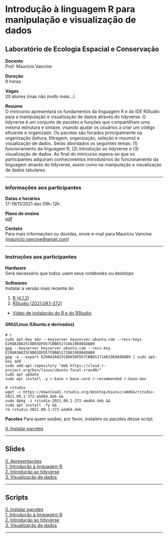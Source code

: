 # Introdução à linguagem R para manipulação e visualização de dados

## Laboratório de Ecologia Espacial e Conservação

**Docente**  
Prof. Maurício Vancine

**Duração**  
9 horas

**Vagas**  
20 alunes (mas não muito mais...)

**Resumo**  
O minicurso apresentará os fundamentos da linguagem R e do IDE RStudio para a manipulação e visualização de dados através do tidyverse. O tidyverse é um conjunto de pacotes e funções que compartilham uma mesma estrutura e sintaxe, visando ajudar os usuários a criar um código eficiente e organizado. Os pacotes são focados principalmente na organização (leitura, filtragem, organização, seleção e resumo) e visualização de dados. Serão abordados os seguintes temas: (1) funcionamento da linguagem R, (2) introdução ao tidyverse e (3) visualização de dados. Ao final do minicurso espera-se que os participantes adquiram conhecimentos introdutórios do funcionamento da linguagem através do tidyverse, assim como na manipulação e visualização de dados tabulares.

---

### Informações aos participantes

**Datas e horários**  
17-19/11/2021 das 09h-12h

**Plano de ensino**  
[pdf](https://github.com/mauriciovancine/workshop-r-data-manipulation-visualization/blob/main/00_plano_ensino/plano_ensino_r_manipulacao_visualizacao_dados.pdf)

**Contato**  
Para mais informações ou dúvidas, envie e-mail para Maurício Vancine (mauricio.vancine@gmail.com)

---

### Instruções aos participantes

**Hardware**  
Será necessário que todos usem seus notebooks ou desktops

**Softwares**  
Instalar a versão mais recente do 

1. [R (4.1.2)](https://www.r-project.org)
2. [RStudio (2021.09.1-372)](https://www.rstudio.com)

- [Vídeo de instalação do R e do RStudio](https://youtu.be/l1bWvZMNMCM)

#### GNU/Linux (Ubuntu e derivados)

```
# r
sudo apt-key adv --keyserver keyserver.ubuntu.com --recv-keys E298A3A825C0D65DFD57CBB651716619E084DAB9
gpg --keyserver keyserver.ubuntu.com --recv-key E298A3A825C0D65DFD57CBB651716619E084DAB9
gpg -a --export E298A3A825C0D65DFD57CBB651716619E084DAB9 | sudo apt-key add -
sudo add-apt-repository "deb https://cloud.r-project.org/bin/linux/ubuntu focal-cran40/"
sudo apt update
sudo apt install -y r-base r-base-core r-recommended r-base-dev

# rstudio
wget -c https://download1.rstudio.org/desktop/bionic/amd64/rstudio-2021.09.1-372-amd64.deb &&
sudo dpkg -i rstudio-2021.09.1-372-amd64.deb &&
sudo apt install -fy && 
rm rstudio-2021.09.1-372-amd64.deb
```

**Pacotes**
Para quem souber, por favor, instalem os pacotes desse script.

[0. Instalar pacotes](https://github.com/mauriciovancine/workshop-r-data-manipulation-visualization/blob/main/02_scripts/00_script_intro_r_manipulacao_visualizacao_dados.R)

---

## Slides

[0. Apresentações](https://mauriciovancine.github.io/workshop-r-data-manipulation-visualization/01_slides/00_slides_intro_r_manipulacao_visualizacao_dados.html) <br>
[1. Introdução à linguagem R](https://mauriciovancine.github.io/workshop-r-data-manipulation-visualization/01_slides/01_slides_intro_r_manipulacao_visualizacao_dados.html) <br>
[2. Introdução ao tidyverse](https://mauriciovancine.github.io/workshop-r-data-manipulation-visualization/01_slides/02_slides_intro_r_manipulacao_visualizacao_dados.html) <br>
[3. Visualização de dados](https://mauriciovancine.github.io/workshop-r-data-manipulation-visualization/01_slides/03_slides_intro_r_manipulacao_visualizacao_dados.html#1) <br>

---

## Scripts

[0. Instalar pacotes](https://github.com/mauriciovancine/workshop-r-data-manipulation-visualization/blob/main/02_scripts/00_script_intro_r_manipulacao_visualizacao_dados.R) <br>
[1. Introdução à linguagem R](https://github.com/mauriciovancine/workshop-r-data-manipulation-visualization/blob/main/02_scripts/01_02_script_intro_r_manipulacao_visualizacao_dados.R) <br>
[2. Introdução ao tidyverse](https://github.com/mauriciovancine/workshop-r-data-manipulation-visualization/blob/main/02_scripts/02_script_intro_r_manipulacao_visualizacao_dados.R) <br>
[3. Visualização de dados](https://github.com/mauriciovancine/workshop-r-data-manipulation-visualization/blob/main/02_scripts/03_script_intro_r_manipulacao_visualizacao_dados.R) <br>

---
